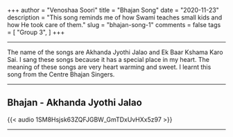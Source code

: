 +++
author = "Venoshaa Soori"
title = "Bhajan Song"
date = "2020-11-23"
description = "This song reminds me of how Swami teaches small kids and how He took care of them."
slug = "bhajan-song-1"
comments = false
tags = [
    "Group 3",
]
+++

---

The name of the songs are Akhanda Jyothi Jalao and Ek Baar Kshama Karo Sai. I sang these songs because it has a special place in my heart. The meaning of these songs are very heart warming and sweet. I learnt this song from the Centre Bhajan Singers.

---

## Bhajan - Akhanda Jyothi Jalao

{{< audio 1SM8Hsjsk63ZQFJGBW_GmTDxUvHXx5z97 >}}

---